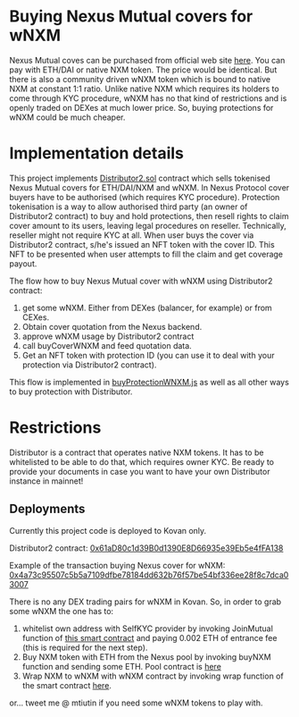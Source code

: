# Buying Nexus Mutual covers for wNXM

Nexus Mutual coves can be purchased from official web site [here](https://app.nexusmutual.io/cover). You can pay with ETH/DAI or native NXM token. The price would be identical. But there is also a community driven wNXM token which is bound to native NXM at constant 1:1 ratio. Unlike native NXM which requires its holders to come through KYC procedure, wNXM has no that kind of restrictions and is openly traded on DEXes at much lower price. So, buying protections for wNXM could be much cheaper.

# Implementation details

This project implements [Distributor2.sol](contracts/nexusmutual/modules/distributor/Distributor2.sol) contract which sells tokenised Nexus Mutual covers for ETH/DAI/NXM and wNXM. In Nexus Protocol cover buyers have to be authorised (which requires KYC procedure). Protection tokenisation is a way to allow authorised third party (an owner of Distributor2 contract) to buy and hold protections, then resell rights to claim cover amount to its users, leaving legal procedures on reseller. Technically, reseller might not require KYC at all. When user buys the cover via Distributor2 contract, s/he's issued an NFT token with the cover ID. This NFT to be presented when user attempts to fill the claim and get coverage payout. 

The flow how to buy Nexus Mutual cover with wNXM using Distributor2 contract:

1. get some wNXM. Either from DEXes (balancer, for example) or from CEXes. 
2. Obtain cover quotation from the Nexus backend. 
3. approve wNXM usage by Distributor2 contract
4. call buyCoverWNXM and feed quotation data. 
5. Get an NFT token with protection ID (you can use it to deal with your protection via Distributor2 contract). 

This flow is implemented in [buyProtectionWNXM.js](test/buyProtectionWNXM.js)  as well as all other ways to buy protection with Distributor. 
# Restrictions

Distributor is a contract that operates native NXM tokens. It has to be whitelisted to be able to do that, which requires owner KYC. Be ready to provide your documents in case you want to have your own Distributor instance in mainnet! 

## Deployments

Currently this project code is deployed to Kovan only. 

Distributor2 contract: [0x61aD80c1d39B0d1390E8D66935e39Eb5e4fFA138](https://kovan.etherscan.io/address/0x61aD80c1d39B0d1390E8D66935e39Eb5e4fFA138)

Example of the transaction buying Nexus cover for wNXM: [0x4a73c95507c5b5a7109dfbe78184dd632b76f57be54bf336ee28f8c7dca03007](https://kovan.etherscan.io/tx/0x4a73c95507c5b5a7109dfbe78184dd632b76f57be54bf336ee28f8c7dca03007)

There is no any DEX trading pairs for wNXM in Kovan. So, in order to grab some wNXM the one has to:

1. whitelist own address with SelfKYC provider by invoking JoinMutual function of [this smart contract](https://kovan.etherscan.io/address/0x74e0BE134744cA896196796A58203D090bc791fE#writeContract) and paying 0.002 ETH of entrance fee (this is required for the next step). 
2. Buy NXM token with ETH from the Nexus pool by invoking buyNXM function and sending some ETH. Pool contract is [here](https://kovan.etherscan.io/address/0xe9b4a9c28851cbde4a39a7ac6ee47bad0b050717)
3. Wrap NXM to wNXM with wNXM contract by invoking wrap function of the smart contract [here](https://kovan.etherscan.io/address/0xe9b4a9c28851cbde4a39a7ac6ee47bad0b050717).

or... tweet me @ mtiutin if you need some wNXM tokens to play with.
